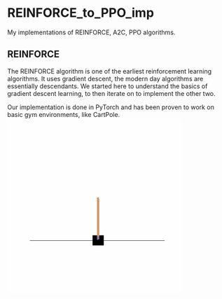 # REINFORCE_to_PPO_imp
My implementations of REINFORCE, A2C, PPO algorithms.

## REINFORCE
The REINFORCE algorithm is one of the earliest reinforcement learning algorithms. It uses gradient descent, the modern day algorithms are essentially descendants. We started here to understand the basics of gradient descent learning, to then iterate on to implement the other two. 

Our implementation is done in PyTorch and has been proven to work on basic gym environments, like CartPole. 
<img src="CartPole-v0_reinforce.gif" width="400" height="400" />
